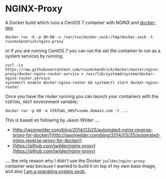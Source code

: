 NGINX-Proxy
=============

A Docker build which runs a CentOS 7 container with NGINX and [docker-gen](https://github.com/jwilder/docker-gen)

```
docker run -d -p 80:80 -v /var/run/docker.sock:/tmp/docker.sock -t russmckendrick/nginx-proxy
```

or if you are running CentOS 7 you can run the set the container to run as a system services by running;

```
curl -Ls https://raw.githubusercontent.com/russmckendrick/docker/master/nginx-proxy/docker-nginx-router.service > /usr/lib/systemd/system/docker-nginx-router.service
systemctl enable docker-nginx-router && systemctl start docker-nginx-router
```

Once you have the router running you can launch your containers with the `VIRTUAL_HOST` environment variable;

```
docker run -p 80 -e VIRTUAL_HOST=some.domain.com -t ...
```

This is based on following by Jason Wilder ....

- [http://jasonwilder.com/blog/2014/03/25/automated-nginx-reverse-proxy-for-docker/](http://jasonwilder.com/blog/2014/03/25/automated-nginx-reverse-proxy-for-docker/)
- [https://github.com/jwilder/nginx-proxy](https://github.com/jwilder/nginx-proxy)

.... the only reason why I didn't use the Docker `jwilder/nginx-proxy` container was because I wanted to build it on top of my own base image, and also [I am a operating system snob](https://media-glass.es/2014/08/03/operating-system-snob/).